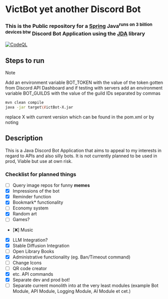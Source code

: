 # **VictBot yet another Discord Bot**

### **This** is **the Public repository** for a [Spring](https://spring.io) Java<sup>runs on 3 billion devices btw</sup> Discord Bot Application using the [JDA](https://github.com/discord-jda/JDA) library
[![CodeQL](https://github.com/georgi4511/VictBot/actions/workflows/github-code-scanning/codeql/badge.svg)](https://github.com/georgi4511/VictBot/actions/workflows/github-code-scanning/codeql)

## Steps to run

> [!NOTE]
> Add an environment variable BOT_TOKEN with the value of the token gotten from Discord API Dashboard and
> if testing with servers add an environment variable BOT_GUILDS with the value of the guild IDs separated by commas

```bash
mvn clean compile
java -jar target\VictBot-X.jar
```
replace X with current version which can be found in the pom.xml or by noting 

## Description
This is a Java Discord Bot Application that aims to appeal to my interests in regard to APIs and also silly bots. It is not currently planned to be used in prod, Viable but use at own risk.

### Checklist for planned things

- [ ] Query image repos for funny **memes**
- [x] Impressions of the bot
- [x] Reminder function
- [x] Bookmark* functionality 
- [ ] Economy system
- [x] Random art
- [ ] Games?
- [❌] Music
- [x] LLM Integration?
- [x] Stable Diffusion Integration
- [ ] Open Library Books
- [x] Administrative functionality (eg. Ban/Timeout command)
- [ ] Change Icons
- [ ] QR code creator
- [x] etc. API commands
- [x] Separate dev and prod bot!
- [ ] Separate current monolith into at the very least modules (example Bot Module, API Module, Logging Module, AI
  Module et cet.)
